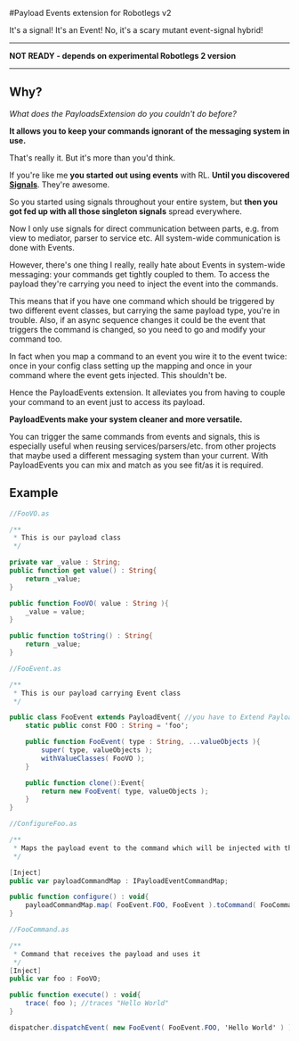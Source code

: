 [1]: https://github.com/robertpenner/as3-signals

#Payload Events extension for Robotlegs v2

It's a signal! It's an Event! No, it's a scary mutant event-signal hybrid!

***

__NOT READY - depends on experimental Robotlegs 2 version__

***

## Why?

*What does the PayloadsExtension do you couldn't do before?*

**It allows you to keep your commands ignorant of the messaging system in use.**

That's really it. But it's more than you'd think.

If you're like me **you started out using events** with RL. **Until you discovered [Signals][1]**. They're awesome.

So you started using signals throughout your entire system, but **then you got fed up with all those singleton signals** spread everywhere.

Now I only use signals for direct communication between parts, e.g. from view to mediator, parser to service etc.
All system-wide communication is done with Events.

However, there's one thing I really, really hate about Events in system-wide messaging:
your commands get tightly coupled to them. To access the payload they're carrying you need to inject the event into the commands.

This means that if you have one command which should be triggered by two different event classes, but carrying the same payload type, you're in trouble.
Also, if an async sequence changes it could be the event that triggers the command is changed, so you need to go and modify your command too.

In fact when you map a command to an event you wire it to the event twice: once in your config class setting up the mapping and once in your command where the event gets injected. This shouldn't be.

Hence the PayloadEvents extension. It alleviates you from having to couple your command to an event just to access its payload.

**PayloadEvents make your system cleaner and more versatile.** 

You can trigger the same commands from events and signals, this is especially useful when reusing services/parsers/etc. from other projects that maybe used a different messaging system than your current. With PayloadEvents you can mix and match as you see fit/as it is required.


## Example

```ActionScript
//FooVO.as

/**
 * This is our payload class
 */

private var _value : String;
public function get value() : String{
	return _value;
}

public function FooVO( value : String ){
	_value = value;
}

public function toString() : String{
	return _value;
}

```

```ActionScript
//FooEvent.as

/**
 * This is our payload carrying Event class
 */

public class FooEvent extends PayloadEvent{ //you have to Extend PayloadEvent
	static public const FOO : String = 'foo';

	public function FooEvent( type : String, ...valueObjects ){
		super( type, valueObjects );
		withValueClasses( FooVO );
	}

	public function clone():Event{
		return new FooEvent( type, valueObjects );
	}
}
```

```ActionScript
//ConfigureFoo.as

/**
 * Maps the payload event to the command which will be injected with the payload
 */

[Inject]
public var payloadCommandMap : IPayloadEventCommandMap;

public function configure() : void{
	payloadCommandMap.map( FooEvent.FOO, FooEvent ).toCommand( FooCommand );
}
```

```ActionScript
//FooCommand.as

/**
 * Command that receives the payload and uses it 
 */
[Inject]
public var foo : FooVO;

public function execute() : void{
	trace( foo ); //traces "Hello World"
}
```

```ActionScript
dispatcher.dispatchEvent( new FooEvent( FooEvent.FOO, 'Hello World' ) );
```
